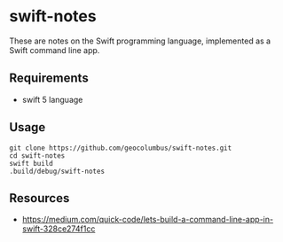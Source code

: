 # swift-notes

These are notes on the Swift programming language, implemented as a Swift command line app.

## Requirements

* swift 5 language

## Usage

```
git clone https://github.com/geocolumbus/swift-notes.git
cd swift-notes
swift build
.build/debug/swift-notes
```

## Resources

* https://medium.com/quick-code/lets-build-a-command-line-app-in-swift-328ce274f1cc
